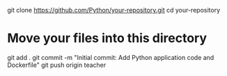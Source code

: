 git clone https://github.com/Python/your-repository.git
cd your-repository
# Move your files into this directory
git add .
git commit -m "Initial commit: Add Python application code and Dockerfile"
git push origin teacher

